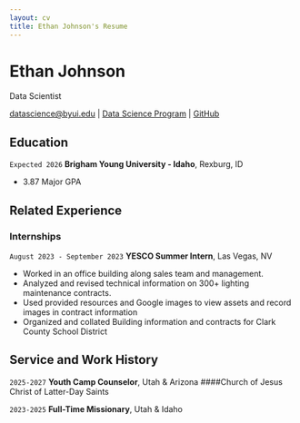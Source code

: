 ```yaml
---
layout: cv
title: Ethan Johnson's Resume
---
```

# Ethan Johnson
Data Scientist

<div id="webaddress">
<a href="datascience@byui.edu">datascience@byui.edu</a>
| <a href="https://byuidatascience.github.io/development.html">Data Science Program</a>
| <a href="https://www.linkedin.com/in/ethan-k-johnson>linkdin</a>
| <a href="https://github.com/byuids-resumes">GitHub</a>
</div>

<!-- https://www.monique.tech/the-art-of-markdown -->

## Education

`Expected 2026`
__Brigham Young University - Idaho__, Rexburg, ID

- 3.87 Major GPA


## Related Experience

### Internships

`August 2023 - September 2023`
__YESCO Summer Intern__, Las Vegas, NV

- Worked in an office building along sales team and management.
- Analyzed and revised technical information on 300+ lighting maintenance contracts.
- Used provided resources and Google images to view assets and record images in contract information
- Organized and collated Building information and contracts for Clark County School District


## Service and Work History

`2025-2027`
__Youth Camp Counselor__, Utah & Arizona
####Church of Jesus Christ of Latter-Day Saints

`2023-2025`
__Full-Time Missionary__, Utah & Idaho



<!-- ### Footer

Last updated: May 2013 -->


